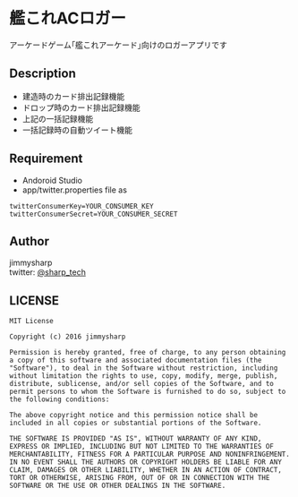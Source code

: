 # 艦これACロガー

アーケードゲーム｢艦これアーケード｣向けのロガーアプリです

## Description

- 建造時のカード排出記録機能
- ドロップ時のカード排出記録機能
- 上記の一括記録機能
- 一括記録時の自動ツイート機能

## Requirement

- Andoroid Studio
- app/twitter.properties file as

```twitter.properties
twitterConsumerKey=YOUR_CONSUMER_KEY  
twitterConsumerSecret=YOUR_CONSUMER_SECRET  
```

## Author

jimmysharp  
twitter: [@sharp_tech](https://twitter.com/sharp_tech)

## LICENSE

    MIT License
    
    Copyright (c) 2016 jimmysharp

    Permission is hereby granted, free of charge, to any person obtaining a copy of this software and associated documentation files (the "Software"), to deal in the Software without restriction, including without limitation the rights to use, copy, modify, merge, publish, distribute, sublicense, and/or sell copies of the Software, and to permit persons to whom the Software is furnished to do so, subject to the following conditions:

    The above copyright notice and this permission notice shall be included in all copies or substantial portions of the Software.

    THE SOFTWARE IS PROVIDED "AS IS", WITHOUT WARRANTY OF ANY KIND, EXPRESS OR IMPLIED, INCLUDING BUT NOT LIMITED TO THE WARRANTIES OF MERCHANTABILITY, FITNESS FOR A PARTICULAR PURPOSE AND NONINFRINGEMENT. IN NO EVENT SHALL THE AUTHORS OR COPYRIGHT HOLDERS BE LIABLE FOR ANY CLAIM, DAMAGES OR OTHER LIABILITY, WHETHER IN AN ACTION OF CONTRACT, TORT OR OTHERWISE, ARISING FROM, OUT OF OR IN CONNECTION WITH THE SOFTWARE OR THE USE OR OTHER DEALINGS IN THE SOFTWARE.